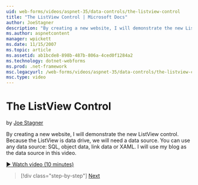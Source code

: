 ```yaml
---
uid: web-forms/videos/aspnet-35/data-controls/the-listview-control
title: "The ListView Control | Microsoft Docs"
author: JoeStagner
description: "By creating a new website, I will demonstrate the new ListView control. Because the ListView is data drive, we will need a data source. You can use any data..."
ms.author: aspnetcontent
manager: wpickett
ms.date: 11/15/2007
ms.topic: article
ms.assetid: ab1bcde8-898b-487b-806a-4ced0f1284a2
ms.technology: dotnet-webforms
ms.prod: .net-framework
msc.legacyurl: /web-forms/videos/aspnet-35/data-controls/the-listview-control
msc.type: video
---
```

The ListView Control
====================
by [Joe Stagner](https://github.com/JoeStagner)

By creating a new website, I will demonstrate the new ListView control. Because the ListView is data drive, we will need a data source. You can use any data source: SQL, object data, link data or XAML. I will use my blog as the data source in this video.

[&#9654; Watch video (10 minutes)](https://channel9.msdn.com/Blogs/ASP-NET-Site-Videos/the-listview-control)

>[!div class="step-by-step"]
[Next](the-datapager-control.md)
